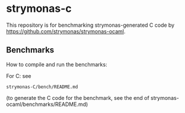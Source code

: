 # strymonas-c

This repository is for benchmarking strymonas-generated C code by https://github.com/strymonas/strymonas-ocaml.

         

## Benchmarks
How to compile and run the benchmarks:

For C: see

`strymonas-C/bench/README.md`

(to generate the C code for the benchmark, see the end of strymonas-ocaml/benchmarks/README.md)
